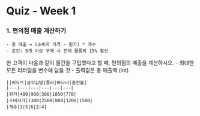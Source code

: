 # Quiz - Week 1

### 1. 편의점 매출 계산하기
    - 총 매출 = (소비자 가격 - 원가) * 개수
    - 조건: 5개 이상 구매 시 전체 물품의 15% 할인

한 고객이 다음과 같이 물건을 구입했다고 할 때, 편의점의 매출을 계산하시오.
    - 최대한 모든 리터럴을 변수에 담을 것
    - 출력값은 총 매출액 (int)
    
    ||비요뜨|삼각김밥|콜라|바나나|홈런볼|
    |---|---|---|---|---|---|
    |원가|480|900|380|1050|770|
    |소비자가|1300|2500|800|3200|1500|
    |개수|3|5|6|2|4|
